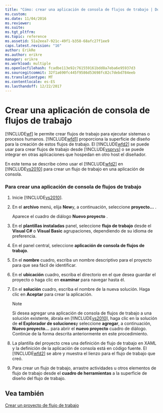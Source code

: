 ```yaml
---
title: "Cómo: crear una aplicación de consola de flujos de trabajo | Documentos de Microsoft"
ms.custom: 
ms.date: 11/04/2016
ms.reviewer: 
ms.suite: 
ms.tgt_pltfrm: 
ms.topic: reference
ms.assetid: 51a2eea7-921c-49f1-b358-68afc27f1ee9
caps.latest.revision: "16"
author: ErikRe
ms.author: erikre
manager: erikre
ms.workload: multiple
ms.openlocfilehash: fcadbe113e92c761559161bdd8a7eba6e95937d3
ms.sourcegitcommit: 32f1a690fc445f9586d53698fc82c7debd784eeb
ms.translationtype: MT
ms.contentlocale: es-ES
ms.lasthandoff: 12/22/2017
---
```

# <a name="how-to-create-a-workflow-console-application"></a>Crear una aplicación de consola de flujos de trabajo
[!INCLUDE[wf](../workflow-designer/includes/wf_md.md)] le permite crear flujos de trabajo para ejecutar sistemas o procesos humanos. [!INCLUDE[wfd1](../workflow-designer/includes/wfd1_md.md)] proporciona la superficie de diseño para la creación de estos flujos de trabajo. El [!INCLUDE[wfd2](../workflow-designer/includes/wfd2_md.md)] se puede usar para crear flujos de trabajo desde [!INCLUDE[vsprvs](../code-quality/includes/vsprvs_md.md)] o se puede integrar en otras aplicaciones que hospedan en otro host el diseñador.  
  
 En este tema se describe cómo usar el [!INCLUDE[wfd2](../workflow-designer/includes/wfd2_md.md)] en [!INCLUDE[vs2010](../misc/includes/vs2010_md.md)] para crear un flujo de trabajo en una aplicación de consola.  
  
### <a name="to-create-a-workflow-console-application"></a>Para crear una aplicación de consola de flujos de trabajo  
  
1.  Inicie [!INCLUDE[vs2010](../misc/includes/vs2010_md.md)].  
  
2.  En el **archivo** menú, elija **New**y, a continuación, seleccione **proyecto...** .  
  
     Aparece el cuadro de diálogo **Nuevo proyecto** .  
  
3.  En el **plantillas instaladas** panel, seleccione **flujo de trabajo** desde el **Visual C#** o **Visual Basic** agrupaciones, dependiendo de su idioma de preferencia.  
  
4.  En el panel central, seleccione **aplicación de consola de flujos de trabajo**.  
  
5.  En el **nombre** cuadro, escriba un nombre descriptivo para el proyecto para que sea fácil de identificar.  
  
6.  En el **ubicación** cuadro, escriba el directorio en el que desea guardar el proyecto o haga clic en **examinar** para navegar hasta él.  
  
7.  En el **solución** cuadro, escriba el nombre de la nueva solución. Haga clic en **Aceptar** para crear la aplicación.  
  
    > [!NOTE]
    >  Si desea agregar una aplicación de consola de flujos de trabajo a una solución existente, ábrala en [!INCLUDE[vs2010](../misc/includes/vs2010_md.md)], haga clic en la solución de **el Explorador de soluciones**y seleccione **agregar**, a continuación,  **Nuevo proyecto...**  para abrir el **nuevo proyecto** cuadro de diálogo. Continúe de la forma descrita anteriormente en este procedimiento.  
  
8.  La plantilla del proyecto crea una definición de flujo de trabajo en XAML y la definición de la aplicación de consola está en código fuente. El [!INCLUDE[wfd2](../workflow-designer/includes/wfd2_md.md)] se abre y muestra el lienzo para el flujo de trabajo que creó.  
  
9. Para crear un flujo de trabajo, arrastre actividades u otros elementos de flujo de trabajo desde el **cuadro de herramientas** a la superficie de diseño del flujo de trabajo.  
  
## <a name="see-also"></a>Vea también  
 [Crear un proyecto de flujo de trabajo](../workflow-designer/creating-a-workflow-project.md)